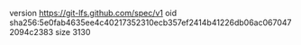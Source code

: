version https://git-lfs.github.com/spec/v1
oid sha256:5e0fab4635ee4c40217352310ecb357ef2414b41226db06ac0670472094c2383
size 3130
